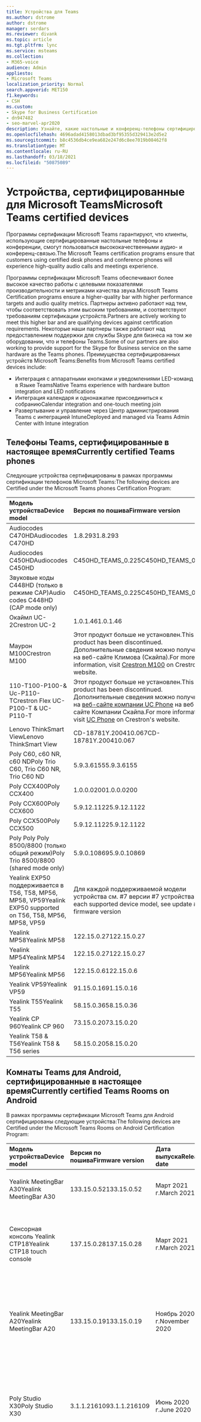 ```yaml
---
title: Устройства для Teams
ms.author: dstrome
author: dstrome
manager: serdars
ms.reviewer: divank
ms.topic: article
ms.tgt.pltfrm: lync
ms.service: msteams
ms.collection:
- M365-voice
audience: Admin
appliesto:
- Microsoft Teams
localization_priority: Normal
search.appverid: MET150
f1.keywords:
- CSH
ms.custom:
- Skype for Business Certification
- dn947482
- seo-marvel-apr2020
description: Узнайте, какие настольные и конференц-телефоны сертифицированы для Microsoft Teams для получения наилучших результатов.
ms.openlocfilehash: 4696adad4158013dbad3bf95355d329413e2d5e2
ms.sourcegitcommit: b8c4536db4ce9ea682e247d6c8ee7019b08462f8
ms.translationtype: MT
ms.contentlocale: ru-RU
ms.lasthandoff: 03/18/2021
ms.locfileid: "50875089"
---
```

# <a name="microsoft-teams-certified-devices"></a><span data-ttu-id="3a885-103">Устройства, сертифицированные для Microsoft Teams</span><span class="sxs-lookup"><span data-stu-id="3a885-103">Microsoft Teams certified devices</span></span>

<span data-ttu-id="3a885-104">Программы сертификации Microsoft Teams гарантируют, что клиенты, использующие сертифицированные настольные телефоны и конференции, смогут пользоваться высококачественными аудио- и конференц-связью.</span><span class="sxs-lookup"><span data-stu-id="3a885-104">The Microsoft Teams certification programs ensure that customers using certified desk phones and conference phones will experience high-quality audio calls and meetings experience.</span></span>

<span data-ttu-id="3a885-105">Программы сертификации Microsoft Teams обеспечивают более высокое качество работы с целевыми показателями производительности и метриками качества звука.</span><span class="sxs-lookup"><span data-stu-id="3a885-105">Microsoft Teams Certification programs ensure a higher-quality bar with higher performance targets and audio quality metrics.</span></span> <span data-ttu-id="3a885-106">Партнеры активно работают над тем, чтобы соответствовать этим высоким требованиям, и соответствуют требованиям сертификации устройств.</span><span class="sxs-lookup"><span data-stu-id="3a885-106">Partners are actively working to meet this higher bar and are qualifying devices against certification requirements.</span></span> <span data-ttu-id="3a885-107">Некоторые наши партнеры также работают над предоставлением поддержки для службы Skype для бизнеса на том же оборудовании, что и телефоны Teams.</span><span class="sxs-lookup"><span data-stu-id="3a885-107">Some of our partners are also working to provide support for the Skype for Business service on the same hardware as the Teams phones.</span></span> <span data-ttu-id="3a885-108">Преимущества сертифицированных устройств Microsoft Teams:</span><span class="sxs-lookup"><span data-stu-id="3a885-108">Benefits from Microsoft Teams certified devices include:</span></span>

- <span data-ttu-id="3a885-109">Интеграция с аппаратными кнопками и уведомлениями LED-команд в Языке Teams</span><span class="sxs-lookup"><span data-stu-id="3a885-109">Native Teams experience with hardware button integration and LED notifications</span></span>
- <span data-ttu-id="3a885-110">Интеграция календаря и однонажатие присоединиться к собранию</span><span class="sxs-lookup"><span data-stu-id="3a885-110">Calendar integration and one-touch meeting join</span></span>
- <span data-ttu-id="3a885-111">Развертывание и управление через Центр администрирования Teams с интеграцией Intune</span><span class="sxs-lookup"><span data-stu-id="3a885-111">Deployed and managed via Teams Admin Center with Intune integration</span></span>

## <a name="currently-certified-teams-phones"></a><span data-ttu-id="3a885-112">Телефоны Teams, сертифицированные в настоящее время</span><span class="sxs-lookup"><span data-stu-id="3a885-112">Currently certified Teams phones</span></span>

<span data-ttu-id="3a885-113">Следующие устройства сертифицированы в рамках программы сертификации телефонов Microsoft Teams:</span><span class="sxs-lookup"><span data-stu-id="3a885-113">The following devices are Certified under the Microsoft Teams phones Certification Program:</span></span>

|<span data-ttu-id="3a885-114">Модель устройства</span><span class="sxs-lookup"><span data-stu-id="3a885-114">Device model</span></span>                         | <span data-ttu-id="3a885-115">Версия по пошива</span><span class="sxs-lookup"><span data-stu-id="3a885-115">Firmware version</span></span>                                                                                                                                                                                                                           | <span data-ttu-id="3a885-116">Дата выпуска</span><span class="sxs-lookup"><span data-stu-id="3a885-116">Release date</span></span>
|:---------------------------------------|:-------------------------------------------------------------------------------------------------------------------------------------------------------------------------------------------------------------------------------------------|:-----------------------------|
| <span data-ttu-id="3a885-117">Audiocodes C470HD</span><span class="sxs-lookup"><span data-stu-id="3a885-117">Audiocodes C470HD</span></span>                      | <span data-ttu-id="3a885-118">1.8.293</span><span class="sxs-lookup"><span data-stu-id="3a885-118">1.8.293</span></span>                                                  | <span data-ttu-id="3a885-119">Январь 2021 г.</span><span class="sxs-lookup"><span data-stu-id="3a885-119">January 2021</span></span>                 |
| <span data-ttu-id="3a885-120">Audiocodes C450HD</span><span class="sxs-lookup"><span data-stu-id="3a885-120">Audiocodes C450HD</span></span>                      | <span data-ttu-id="3a885-121">C450HD_TEAMS_0.225</span><span class="sxs-lookup"><span data-stu-id="3a885-121">C450HD_TEAMS_0.225</span></span>                                       | <span data-ttu-id="3a885-122">Март 2019 г.</span><span class="sxs-lookup"><span data-stu-id="3a885-122">March 2019</span></span>                   |
| <span data-ttu-id="3a885-123">Звуковые коды C448HD (только в режиме CAP)</span><span class="sxs-lookup"><span data-stu-id="3a885-123">Audio codes C448HD (CAP mode only)</span></span>      | <span data-ttu-id="3a885-124">C450HD_TEAMS_0.225</span><span class="sxs-lookup"><span data-stu-id="3a885-124">C450HD_TEAMS_0.225</span></span>                                       | <span data-ttu-id="3a885-125">Март 2019 г.</span><span class="sxs-lookup"><span data-stu-id="3a885-125">March 2019</span></span>                   |
|<span data-ttu-id="3a885-126">Окаймл UC-2</span><span class="sxs-lookup"><span data-stu-id="3a885-126">Crestron UC-2</span></span>                           |<span data-ttu-id="3a885-127">1.0.1.46</span><span class="sxs-lookup"><span data-stu-id="3a885-127">1.0.1.46</span></span>                                                  | <span data-ttu-id="3a885-128">Июль 2020 г.</span><span class="sxs-lookup"><span data-stu-id="3a885-128">July 2020</span></span>                    |
| <span data-ttu-id="3a885-129">Маурон М100</span><span class="sxs-lookup"><span data-stu-id="3a885-129">Crestron M100</span></span>                          | <span data-ttu-id="3a885-130">Этот продукт больше не установлен.</span><span class="sxs-lookup"><span data-stu-id="3a885-130">This product has been discontinued.</span></span> <span data-ttu-id="3a885-131">Дополнительные сведения [](https://www.crestron.com/Products/Workspace-Solutions/Unified-Communications/Crestron-Flex-Tabletop-Conferencing-Systems/UC-M100-T) можно получить на веб-сайте Климова (Скайпа).</span><span class="sxs-lookup"><span data-stu-id="3a885-131">For more information, visit [Crestron M100](https://www.crestron.com/Products/Workspace-Solutions/Unified-Communications/Crestron-Flex-Tabletop-Conferencing-Systems/UC-M100-T) on Crestron's website.</span></span> | <span data-ttu-id="3a885-132">Отменено (11.05.2020)</span><span class="sxs-lookup"><span data-stu-id="3a885-132">Discontinued (5/11/2020)</span></span> |
| <span data-ttu-id="3a885-133">110-T100-P100-& Uc-P110-T</span><span class="sxs-lookup"><span data-stu-id="3a885-133">Crestron Flex UC-P100-T & UC-P110-T</span></span>    | <span data-ttu-id="3a885-134">Этот продукт больше не установлен.</span><span class="sxs-lookup"><span data-stu-id="3a885-134">This product has been discontinued.</span></span> <span data-ttu-id="3a885-135">Дополнительные сведения можно получить на [веб-сайте компании UC Phone](https://www.crestron.com/Products/Workspace-Solutions/Unified-Communications/Crestron-Flex-Accessories/UC-PHONE-T-PLUS) на веб-сайте Компании Скайпа.</span><span class="sxs-lookup"><span data-stu-id="3a885-135">For more information, visit [UC Phone](https://www.crestron.com/Products/Workspace-Solutions/Unified-Communications/Crestron-Flex-Accessories/UC-PHONE-T-PLUS) on Crestron's website.</span></span>                  | <span data-ttu-id="3a885-136">Отменено (11.05.2020)</span><span class="sxs-lookup"><span data-stu-id="3a885-136">Discontinued (5/11/2020)</span></span> |
| <span data-ttu-id="3a885-137">Lenovo ThinkSmart View</span><span class="sxs-lookup"><span data-stu-id="3a885-137">Lenovo ThinkSmart View</span></span>                 | <span data-ttu-id="3a885-138">CD-18781Y.200410.067</span><span class="sxs-lookup"><span data-stu-id="3a885-138">CD-18781Y.200410.067</span></span>                                                                                                                                                                                                                       | <span data-ttu-id="3a885-139">Апрель 2020 г.</span><span class="sxs-lookup"><span data-stu-id="3a885-139">April 2020</span></span>                   |
| <span data-ttu-id="3a885-140">Poly С60, c60 NR, c60 ND</span><span class="sxs-lookup"><span data-stu-id="3a885-140">Poly Trio C60, Trio C60 NR, Trio C60 ND</span></span> | <span data-ttu-id="3a885-141">5.9.3.6155</span><span class="sxs-lookup"><span data-stu-id="3a885-141">5.9.3.6155</span></span>                                                                                                                                                                                                                                 | <span data-ttu-id="3a885-142">Апрель 2020 г.</span><span class="sxs-lookup"><span data-stu-id="3a885-142">April 2020</span></span>                   |
| <span data-ttu-id="3a885-143">Poly CCX400</span><span class="sxs-lookup"><span data-stu-id="3a885-143">Poly CCX400</span></span>                            | <span data-ttu-id="3a885-144">1.0.0.0200</span><span class="sxs-lookup"><span data-stu-id="3a885-144">1.0.0.0200</span></span>                                                                                                                                                                                                                                 | <span data-ttu-id="3a885-145">Январь 2020 г.</span><span class="sxs-lookup"><span data-stu-id="3a885-145">January 2020</span></span>                 |
| <span data-ttu-id="3a885-146">Poly CCX600</span><span class="sxs-lookup"><span data-stu-id="3a885-146">Poly CCX600</span></span>                            | <span data-ttu-id="3a885-147">5.9.12.1122</span><span class="sxs-lookup"><span data-stu-id="3a885-147">5.9.12.1122</span></span>                                                                                                                                                                                                                                | <span data-ttu-id="3a885-148">Январь 2020 г.</span><span class="sxs-lookup"><span data-stu-id="3a885-148">January 2020</span></span>                 |
| <span data-ttu-id="3a885-149">Poly CCX500</span><span class="sxs-lookup"><span data-stu-id="3a885-149">Poly CCX500</span></span>                            | <span data-ttu-id="3a885-150">5.9.12.1122</span><span class="sxs-lookup"><span data-stu-id="3a885-150">5.9.12.1122</span></span>                                                                                                                                                                                                                                | <span data-ttu-id="3a885-151">Декабрь 2019 г.</span><span class="sxs-lookup"><span data-stu-id="3a885-151">December 2019</span></span>                |
| <span data-ttu-id="3a885-152">Poly Poly Poly 8500/8800 (только общий режим)</span><span class="sxs-lookup"><span data-stu-id="3a885-152">Poly Trio 8500/8800 (shared mode only)</span></span> | <span data-ttu-id="3a885-153">5.9.0.10869</span><span class="sxs-lookup"><span data-stu-id="3a885-153">5.9.0.10869</span></span>                                                                                                                                                                                                                                | <span data-ttu-id="3a885-154">Июнь 2019 г.</span><span class="sxs-lookup"><span data-stu-id="3a885-154">June 2019</span></span>                    |
| <span data-ttu-id="3a885-155">Yealink EXP50 поддерживается в T56, T58, MP56, MP58, VP59</span><span class="sxs-lookup"><span data-stu-id="3a885-155">Yealink EXP50 supported on T56, T58, MP56, MP58, VP59</span></span>| <span data-ttu-id="3a885-156">Для каждой поддерживаемой модели устройства см. #7 версии #7 устройства</span><span class="sxs-lookup"><span data-stu-id="3a885-156">For each supported device model, see update #7 firmware version</span></span> | <span data-ttu-id="3a885-157">Январь 2021 г.</span><span class="sxs-lookup"><span data-stu-id="3a885-157">January 2021</span></span> |
| <span data-ttu-id="3a885-158">Yealink MP58</span><span class="sxs-lookup"><span data-stu-id="3a885-158">Yealink MP58</span></span> | <span data-ttu-id="3a885-159">122.15.0.27</span><span class="sxs-lookup"><span data-stu-id="3a885-159">122.15.0.27</span></span>| <span data-ttu-id="3a885-160">Декабрь 2020 г.</span><span class="sxs-lookup"><span data-stu-id="3a885-160">December 2020</span></span> |
| <span data-ttu-id="3a885-161">Yealink MP54</span><span class="sxs-lookup"><span data-stu-id="3a885-161">Yealink MP54</span></span> | <span data-ttu-id="3a885-162">122.15.0.27</span><span class="sxs-lookup"><span data-stu-id="3a885-162">122.15.0.27</span></span>| <span data-ttu-id="3a885-163">Ноябрь 2020 г.</span><span class="sxs-lookup"><span data-stu-id="3a885-163">November 2020</span></span> |
| <span data-ttu-id="3a885-164">Yealink MP56</span><span class="sxs-lookup"><span data-stu-id="3a885-164">Yealink MP56</span></span> | <span data-ttu-id="3a885-165">122.15.0.6</span><span class="sxs-lookup"><span data-stu-id="3a885-165">122.15.0.6</span></span> | <span data-ttu-id="3a885-166">Март 2020 г.</span><span class="sxs-lookup"><span data-stu-id="3a885-166">March 2020</span></span>    |
| <span data-ttu-id="3a885-167">Yealink VP59</span><span class="sxs-lookup"><span data-stu-id="3a885-167">Yealink VP59</span></span> | <span data-ttu-id="3a885-168">91.15.0.16</span><span class="sxs-lookup"><span data-stu-id="3a885-168">91.15.0.16</span></span> | <span data-ttu-id="3a885-169">Июнь 2019 г.</span><span class="sxs-lookup"><span data-stu-id="3a885-169">June 2019</span></span>     |
| <span data-ttu-id="3a885-170">Yealink T55</span><span class="sxs-lookup"><span data-stu-id="3a885-170">Yealink T55</span></span>  | <span data-ttu-id="3a885-171">58.15.0.36</span><span class="sxs-lookup"><span data-stu-id="3a885-171">58.15.0.36</span></span> | <span data-ttu-id="3a885-172">Май 2019 г.</span><span class="sxs-lookup"><span data-stu-id="3a885-172">May 2019</span></span>      |
| <span data-ttu-id="3a885-173">Yealink CP 960</span><span class="sxs-lookup"><span data-stu-id="3a885-173">Yealink CP 960</span></span>| <span data-ttu-id="3a885-174">73.15.0.20</span><span class="sxs-lookup"><span data-stu-id="3a885-174">73.15.0.20</span></span> | <span data-ttu-id="3a885-175">Декабрь 2018 г.</span><span class="sxs-lookup"><span data-stu-id="3a885-175">December 2018</span></span>|
| <span data-ttu-id="3a885-176">Yealink T58 & T56</span><span class="sxs-lookup"><span data-stu-id="3a885-176">Yealink T58 & T56 series</span></span> | <span data-ttu-id="3a885-177">58.15.0.20</span><span class="sxs-lookup"><span data-stu-id="3a885-177">58.15.0.20</span></span> | <span data-ttu-id="3a885-178">Декабрь 2018 г.</span><span class="sxs-lookup"><span data-stu-id="3a885-178">December 2018</span></span> |

## <a name="currently-certified-teams-rooms-on-android"></a><span data-ttu-id="3a885-179">Комнаты Teams для Android, сертифицированные в настоящее время</span><span class="sxs-lookup"><span data-stu-id="3a885-179">Currently certified Teams Rooms on Android</span></span>

<span data-ttu-id="3a885-180">В рамках программы сертификации Microsoft Teams для Android сертифицированы следующие устройства:</span><span class="sxs-lookup"><span data-stu-id="3a885-180">The following devices are Certified under the Microsoft Teams Rooms on Android Certification Program:</span></span>

| <span data-ttu-id="3a885-181">Модель устройства</span><span class="sxs-lookup"><span data-stu-id="3a885-181">Device model</span></span> | <span data-ttu-id="3a885-182">Версия по пошива</span><span class="sxs-lookup"><span data-stu-id="3a885-182">Firmware version</span></span> | <span data-ttu-id="3a885-183">Дата выпуска</span><span class="sxs-lookup"><span data-stu-id="3a885-183">Release date</span></span>  | <span data-ttu-id="3a885-184">Размер помещения</span><span class="sxs-lookup"><span data-stu-id="3a885-184">Room size</span></span>                                        |
|:------------------------|:-----------------|:--------------|:----------------------------------------------------------|
| <span data-ttu-id="3a885-185">Yealink MeetingBar A30</span><span class="sxs-lookup"><span data-stu-id="3a885-185">Yealink MeetingBar A30</span></span>       | <span data-ttu-id="3a885-186">133.15.0.52</span><span class="sxs-lookup"><span data-stu-id="3a885-186">133.15.0.52</span></span>    | <span data-ttu-id="3a885-187">Март 2021 г.</span><span class="sxs-lookup"><span data-stu-id="3a885-187">March 2021</span></span> | <span data-ttu-id="3a885-188">Комната среднего размера (4,5 м x 6 м)</span><span class="sxs-lookup"><span data-stu-id="3a885-188">Medium size room (4.5m x 6m)</span></span> |
| <span data-ttu-id="3a885-189">Сенсорная консоль Yealink CTP18</span><span class="sxs-lookup"><span data-stu-id="3a885-189">Yealink CTP18 touch console</span></span>  | <span data-ttu-id="3a885-190">137.15.0.28</span><span class="sxs-lookup"><span data-stu-id="3a885-190">137.15.0.28</span></span>    | <span data-ttu-id="3a885-191">Март 2021 г.</span><span class="sxs-lookup"><span data-stu-id="3a885-191">March 2021</span></span> | <span data-ttu-id="3a885-192">Совместим с панелью собраний A20 и панелью собраний A30</span><span class="sxs-lookup"><span data-stu-id="3a885-192">Compatible with MeetingBar A20 and MeetingBar A30</span></span> |
| <span data-ttu-id="3a885-193">Yealink MeetingBar A20</span><span class="sxs-lookup"><span data-stu-id="3a885-193">Yealink MeetingBar A20</span></span>  | <span data-ttu-id="3a885-194">133.15.0.19</span><span class="sxs-lookup"><span data-stu-id="3a885-194">133.15.0.19</span></span>      | <span data-ttu-id="3a885-195">Ноябрь 2020 г.</span><span class="sxs-lookup"><span data-stu-id="3a885-195">November 2020</span></span> | <span data-ttu-id="3a885-196">Фокус-комната(3м x 3 м)</span><span class="sxs-lookup"><span data-stu-id="3a885-196">Focus room(3m x 3m)</span></span> </br> <span data-ttu-id="3a885-197">Небольшая комната для собрания(4,5 м x 4,5 м)</span><span class="sxs-lookup"><span data-stu-id="3a885-197">Small meeting room(4.5m x 4.5m)</span></span> |
| <span data-ttu-id="3a885-198">Poly Studio X30</span><span class="sxs-lookup"><span data-stu-id="3a885-198">Poly Studio X30</span></span>         | <span data-ttu-id="3a885-199">3.1.1.216109</span><span class="sxs-lookup"><span data-stu-id="3a885-199">3.1.1.216109</span></span>     | <span data-ttu-id="3a885-200">Июнь 2020 г.</span><span class="sxs-lookup"><span data-stu-id="3a885-200">June 2020</span></span>     | <span data-ttu-id="3a885-201">Фокус-комната(3м x 3 м)</span><span class="sxs-lookup"><span data-stu-id="3a885-201">Focus room(3m x 3m)</span></span> </br> <span data-ttu-id="3a885-202">Небольшая комната для собрания(4,5 м x 4,5 м)</span><span class="sxs-lookup"><span data-stu-id="3a885-202">Small meeting room(4.5m x 4.5m)</span></span> |
| <span data-ttu-id="3a885-203">Poly Studio X50</span><span class="sxs-lookup"><span data-stu-id="3a885-203">Poly Studio X50</span></span>         | <span data-ttu-id="3a885-204">3.1.1.216109</span><span class="sxs-lookup"><span data-stu-id="3a885-204">3.1.1.216109</span></span>     | <span data-ttu-id="3a885-205">Июнь 2020 г.</span><span class="sxs-lookup"><span data-stu-id="3a885-205">June 2020</span></span>     | <span data-ttu-id="3a885-206">Фокус-комната(3м x 3 м)</span><span class="sxs-lookup"><span data-stu-id="3a885-206">Focus room(3m x 3m)</span></span> </br> <span data-ttu-id="3a885-207">Небольшая комната для собрания(4,5 м x 4,5 м)</span><span class="sxs-lookup"><span data-stu-id="3a885-207">Small meeting room(4.5m x 4.5m)</span></span> |
| <span data-ttu-id="3a885-208">Yealink VC210</span><span class="sxs-lookup"><span data-stu-id="3a885-208">Yealink VC210</span></span>           | <span data-ttu-id="3a885-209">118.15.0.14</span><span class="sxs-lookup"><span data-stu-id="3a885-209">118.15.0.14</span></span>      | <span data-ttu-id="3a885-210">Февраль 2020 г.</span><span class="sxs-lookup"><span data-stu-id="3a885-210">February 2020</span></span> | <span data-ttu-id="3a885-211">Фокус-комната(3м x 3 м)</span><span class="sxs-lookup"><span data-stu-id="3a885-211">Focus room(3m x 3m)</span></span> </br> <span data-ttu-id="3a885-212">Небольшая комната для собрания(4,5 м x 4,5 м)</span><span class="sxs-lookup"><span data-stu-id="3a885-212">Small meeting room(4.5m x 4.5m)</span></span> |

## <a name="currently-certified-teams-displays"></a><span data-ttu-id="3a885-213">В настоящее время сертифицированные дисплеи Teams</span><span class="sxs-lookup"><span data-stu-id="3a885-213">Currently certified Teams displays</span></span>

<span data-ttu-id="3a885-214">В программе сертификации Microsoft Teams сертифицированы следующие устройства:</span><span class="sxs-lookup"><span data-stu-id="3a885-214">The following devices are Certified under the Microsoft Teams display Certification Program:</span></span>

| <span data-ttu-id="3a885-215">Модель устройства</span><span class="sxs-lookup"><span data-stu-id="3a885-215">Device model</span></span> | <span data-ttu-id="3a885-216">Версия по пошива</span><span class="sxs-lookup"><span data-stu-id="3a885-216">Firmware version</span></span> | <span data-ttu-id="3a885-217">Дата выпуска</span><span class="sxs-lookup"><span data-stu-id="3a885-217">Release date</span></span>  |
|:------------------------|:-----------------|:--------------|
|<span data-ttu-id="3a885-218">Lenovo ThinkSmart View</span><span class="sxs-lookup"><span data-stu-id="3a885-218">Lenovo ThinkSmart View</span></span>|<span data-ttu-id="3a885-219">CD-18781Y.201006.099</span><span class="sxs-lookup"><span data-stu-id="3a885-219">CD-18781Y.201006.099</span></span>|<span data-ttu-id="3a885-220">Октябрь 2020 г.</span><span class="sxs-lookup"><span data-stu-id="3a885-220">October 2020</span></span> |

## <a name="currently-certified-teams-panels"></a><span data-ttu-id="3a885-221">Панели Teams, сертифицированные в настоящее время</span><span class="sxs-lookup"><span data-stu-id="3a885-221">Currently certified Teams panels</span></span>
<span data-ttu-id="3a885-222">Следующие устройства сертифицированы в рамках программы сертификации на панелях Microsoft Teams:</span><span class="sxs-lookup"><span data-stu-id="3a885-222">The following devices are Certified under the Microsoft Teams panels Certification Program:</span></span>

| <span data-ttu-id="3a885-223">Модель устройства</span><span class="sxs-lookup"><span data-stu-id="3a885-223">Device model</span></span>| <span data-ttu-id="3a885-224">Версия по пошива</span><span class="sxs-lookup"><span data-stu-id="3a885-224">Firmware version</span></span> | <span data-ttu-id="3a885-225">Дата выпуска</span><span class="sxs-lookup"><span data-stu-id="3a885-225">Release date</span></span>  |                                         
|:------------------------|:-----------------|:--------------|
|<span data-ttu-id="3a885-226">Закадров-770</span><span class="sxs-lookup"><span data-stu-id="3a885-226">Crestron TSS-770</span></span> | <span data-ttu-id="3a885-227">1.003.0082</span><span class="sxs-lookup"><span data-stu-id="3a885-227">1.003.0082</span></span> |<span data-ttu-id="3a885-228">Февраль 2021 г.</span><span class="sxs-lookup"><span data-stu-id="3a885-228">February 2021</span></span> |
|<span data-ttu-id="3a885-229">Скайрон TSS-1070</span><span class="sxs-lookup"><span data-stu-id="3a885-229">Crestron TSS-1070</span></span> | <span data-ttu-id="3a885-230">1.003.0082</span><span class="sxs-lookup"><span data-stu-id="3a885-230">1.003.0082</span></span> |<span data-ttu-id="3a885-231">Февраль 2021 г.</span><span class="sxs-lookup"><span data-stu-id="3a885-231">February 2021</span></span> |

### <a name="product-release-information-for-teams-phones"></a><span data-ttu-id="3a885-232">Сведения о выпуске продуктов для телефонов Teams</span><span class="sxs-lookup"><span data-stu-id="3a885-232">Product release information for Teams phones</span></span>

<span data-ttu-id="3a885-233">Ниже следующую версию приложения Для телефона Teams и версии программы для дома.</span><span class="sxs-lookup"><span data-stu-id="3a885-233">The following are the latest Teams phone app and firmware versions.</span></span>

#### <a name="app-versions"></a><span data-ttu-id="3a885-234">Версии приложений</span><span class="sxs-lookup"><span data-stu-id="3a885-234">App versions</span></span>

| <span data-ttu-id="3a885-235">Выпуск продукта</span><span class="sxs-lookup"><span data-stu-id="3a885-235">Product release</span></span> | <span data-ttu-id="3a885-236">Дата выпуска</span><span class="sxs-lookup"><span data-stu-id="3a885-236">Release date</span></span>  | <span data-ttu-id="3a885-237">Версия приложения Microsoft Teams</span><span class="sxs-lookup"><span data-stu-id="3a885-237">Microsoft Teams app version</span></span> | <span data-ttu-id="3a885-238">Версия портала организации</span><span class="sxs-lookup"><span data-stu-id="3a885-238">Company Portal version</span></span> | <span data-ttu-id="3a885-239">Версия агента администрирования</span><span class="sxs-lookup"><span data-stu-id="3a885-239">Admin Agent version</span></span> |
|:----------------|:--------------|:----------------------------|:-----------------------|:--------------------|
| <span data-ttu-id="3a885-240">Обновление #7</span><span class="sxs-lookup"><span data-stu-id="3a885-240">Update #7</span></span>  | <span data-ttu-id="3a885-241">8 декабря 2020 г.</span><span class="sxs-lookup"><span data-stu-id="3a885-241">December 8, 2020</span></span>  |<span data-ttu-id="3a885-242">1449/1.0.94.2020111101</span><span class="sxs-lookup"><span data-stu-id="3a885-242">1449/1.0.94.2020111101</span></span> | <span data-ttu-id="3a885-243">5.0.4927.0</span><span class="sxs-lookup"><span data-stu-id="3a885-243">5.0.4927.0</span></span>            | <span data-ttu-id="3a885-244">1.0.0.202010121132.product (.223)</span><span class="sxs-lookup"><span data-stu-id="3a885-244">1.0.0.202010121132.product (.223)</span></span> |
| <span data-ttu-id="3a885-245">Обновление #6</span><span class="sxs-lookup"><span data-stu-id="3a885-245">Update #6</span></span>  | <span data-ttu-id="3a885-246">12 октября 2020 г.</span><span class="sxs-lookup"><span data-stu-id="3a885-246">October 12, 2020</span></span>  |<span data-ttu-id="3a885-247">1449/1.0.94.2020091801</span><span class="sxs-lookup"><span data-stu-id="3a885-247">1449/1.0.94.2020091801</span></span>     | <span data-ttu-id="3a885-248">5.0.4912.0</span><span class="sxs-lookup"><span data-stu-id="3a885-248">5.0.4912.0</span></span>             | <span data-ttu-id="3a885-249">1.0.0.202006290446.product(216)</span><span class="sxs-lookup"><span data-stu-id="3a885-249">1.0.0.202006290446.product(216)</span></span> |
| <span data-ttu-id="3a885-250">Обновление #5</span><span class="sxs-lookup"><span data-stu-id="3a885-250">Update #5</span></span>  | <span data-ttu-id="3a885-251">31 августа 2020 г.</span><span class="sxs-lookup"><span data-stu-id="3a885-251">August 31, 2020</span></span> | <span data-ttu-id="3a885-252">1449/1.0.94.2020071702</span><span class="sxs-lookup"><span data-stu-id="3a885-252">1449/1.0.94.2020071702</span></span>    | <span data-ttu-id="3a885-253">5.0.4867.0</span><span class="sxs-lookup"><span data-stu-id="3a885-253">5.0.4867.0</span></span>             | <span data-ttu-id="3a885-254">1.0.0.202006290446.product(216)</span><span class="sxs-lookup"><span data-stu-id="3a885-254">1.0.0.202006290446.product(216)</span></span> |
| <span data-ttu-id="3a885-255">Обновление #4</span><span class="sxs-lookup"><span data-stu-id="3a885-255">Update #4</span></span>  | <span data-ttu-id="3a885-256">30 июня 2020 г.</span><span class="sxs-lookup"><span data-stu-id="3a885-256">June 30, 2020</span></span> | <span data-ttu-id="3a885-257">1449/1.0.94.2020051601</span><span class="sxs-lookup"><span data-stu-id="3a885-257">1449/1.0.94.2020051601</span></span>      | <span data-ttu-id="3a885-258">5.0.4771.0</span><span class="sxs-lookup"><span data-stu-id="3a885-258">5.0.4771.0</span></span>             | <span data-ttu-id="3a885-259">1.0.0.202005060552</span><span class="sxs-lookup"><span data-stu-id="3a885-259">1.0.0.202005060552</span></span>  |
| <span data-ttu-id="3a885-260">Обновление #3</span><span class="sxs-lookup"><span data-stu-id="3a885-260">Update #3</span></span>  | <span data-ttu-id="3a885-261">13 мая 2020 г.</span><span class="sxs-lookup"><span data-stu-id="3a885-261">May 13, 2020</span></span>  | <span data-ttu-id="3a885-262">1449/1.0.94.2020040801</span><span class="sxs-lookup"><span data-stu-id="3a885-262">1449/1.0.94.2020040801</span></span>      | <span data-ttu-id="3a885-263">5.0.4715.0</span><span class="sxs-lookup"><span data-stu-id="3a885-263">5.0.4715.0</span></span>             | <span data-ttu-id="3a885-264">1.210</span><span class="sxs-lookup"><span data-stu-id="3a885-264">1.210</span></span>               |

#### <a name="firmware-versions"></a><span data-ttu-id="3a885-265">Версии ПО</span><span class="sxs-lookup"><span data-stu-id="3a885-265">Firmware versions</span></span>

<span data-ttu-id="3a885-266">При установке новой версии ПО на устройстве можно определить соответствующие установленные версии приложения Microsoft Teams, портала компании и агента администрирования.</span><span class="sxs-lookup"><span data-stu-id="3a885-266">When you install a new firmware version on your device, you can determine the corresponding installed versions of the Microsoft Teams app, Company Portal, and Admin Agent.</span></span> <span data-ttu-id="3a885-267">Найдите выпуск продукта в столбце **"Включенные** выпуски продуктов", а затем найдите его в таблице предыдущих **версий** приложений.</span><span class="sxs-lookup"><span data-stu-id="3a885-267">Find the product release in the **Included product release** column, and then look up the product release in the preceding **App versions** table.</span></span>

| <span data-ttu-id="3a885-268">Модель устройства</span><span class="sxs-lookup"><span data-stu-id="3a885-268">Device model</span></span>        | <span data-ttu-id="3a885-269">Версия по пошива</span><span class="sxs-lookup"><span data-stu-id="3a885-269">Firmware version</span></span>     | <span data-ttu-id="3a885-270">Год/включенный выпуск продукта</span><span class="sxs-lookup"><span data-stu-id="3a885-270">Year/Included product release</span></span>  |
|:--------------------|:---------------------|:-------------------------|
| <span data-ttu-id="3a885-271">AudioCodes C448HD</span><span class="sxs-lookup"><span data-stu-id="3a885-271">AudioCodes C448HD</span></span>   | <span data-ttu-id="3a885-272">C450HD_TEAMS_1.8.288</span><span class="sxs-lookup"><span data-stu-id="3a885-272">C450HD_TEAMS_1.8.288</span></span>  | <span data-ttu-id="3a885-273">Обновление до 2020 #7</span><span class="sxs-lookup"><span data-stu-id="3a885-273">2020 Update #7</span></span>           |
| <span data-ttu-id="3a885-274">AudioCodes C450HD</span><span class="sxs-lookup"><span data-stu-id="3a885-274">AudioCodes C450HD</span></span>   | <span data-ttu-id="3a885-275">C450HD_TEAMS_1.8.288</span><span class="sxs-lookup"><span data-stu-id="3a885-275">C450HD_TEAMS_1.8.288</span></span>  | <span data-ttu-id="3a885-276">Обновление до 2020 #7</span><span class="sxs-lookup"><span data-stu-id="3a885-276">2020 Update #7</span></span>           |
| <span data-ttu-id="3a885-277">Окаймл UC-2</span><span class="sxs-lookup"><span data-stu-id="3a885-277">Crestron UC-2</span></span>       | <span data-ttu-id="3a885-278">1.0.2.53</span><span class="sxs-lookup"><span data-stu-id="3a885-278">1.0.2.53</span></span>              | <span data-ttu-id="3a885-279">Обновление до 2020 #7</span><span class="sxs-lookup"><span data-stu-id="3a885-279">2020 Update #7</span></span>            |
| <span data-ttu-id="3a885-280">Lenovo ThinkSmart View</span><span class="sxs-lookup"><span data-stu-id="3a885-280">Lenovo ThinkSmart View</span></span>|<span data-ttu-id="3a885-281">CD-18781Y.200922.098</span><span class="sxs-lookup"><span data-stu-id="3a885-281">CD-18781Y.200922.098</span></span> | <span data-ttu-id="3a885-282">Обновление до 2020 #6</span><span class="sxs-lookup"><span data-stu-id="3a885-282">2020 Update #6</span></span>           |
| <span data-ttu-id="3a885-283">Poly CCX400</span><span class="sxs-lookup"><span data-stu-id="3a885-283">Poly CCX400</span></span>         | <span data-ttu-id="3a885-284">6.2.23.0202</span><span class="sxs-lookup"><span data-stu-id="3a885-284">6.2.23.0202</span></span>       | <span data-ttu-id="3a885-285">Обновление до 2020 #7</span><span class="sxs-lookup"><span data-stu-id="3a885-285">2020 Update #7</span></span>           |
| <span data-ttu-id="3a885-286">Poly CCX500/CCX600</span><span class="sxs-lookup"><span data-stu-id="3a885-286">Poly CCX500/CCX600</span></span>  | <span data-ttu-id="3a885-287">6.2.23.0202</span><span class="sxs-lookup"><span data-stu-id="3a885-287">6.2.23.0202</span></span>         | <span data-ttu-id="3a885-288">Обновление до 2020 #7</span><span class="sxs-lookup"><span data-stu-id="3a885-288">2020 Update #7</span></span>          |
| <span data-ttu-id="3a885-289">Poly С60</span><span class="sxs-lookup"><span data-stu-id="3a885-289">Poly Trio C60</span></span>       | <span data-ttu-id="3a885-290">6.2.23.0202</span><span class="sxs-lookup"><span data-stu-id="3a885-290">6.2.23.0202</span></span>          | <span data-ttu-id="3a885-291">Обновление до 2020 #7</span><span class="sxs-lookup"><span data-stu-id="3a885-291">2020 Update #7</span></span>          |
| <span data-ttu-id="3a885-292">Yealink T55/T56/T58</span><span class="sxs-lookup"><span data-stu-id="3a885-292">Yealink T55/T56/T58</span></span> | <span data-ttu-id="3a885-293">58.15.0.122</span><span class="sxs-lookup"><span data-stu-id="3a885-293">58.15.0.122</span></span>       | <span data-ttu-id="3a885-294">Обновление до 2020 #7</span><span class="sxs-lookup"><span data-stu-id="3a885-294">2020 Update #7</span></span>           |
| <span data-ttu-id="3a885-295">Yealink MP56</span><span class="sxs-lookup"><span data-stu-id="3a885-295">Yealink MP56</span></span>        | <span data-ttu-id="3a885-296">122.15.0.33</span><span class="sxs-lookup"><span data-stu-id="3a885-296">122.15.0.33</span></span>         | <span data-ttu-id="3a885-297">Обновление до 2020 #7</span><span class="sxs-lookup"><span data-stu-id="3a885-297">2020 Update #7</span></span>           |
| <span data-ttu-id="3a885-298">Yealink VP59</span><span class="sxs-lookup"><span data-stu-id="3a885-298">Yealink VP59</span></span>        | <span data-ttu-id="3a885-299">91.15.0.54</span><span class="sxs-lookup"><span data-stu-id="3a885-299">91.15.0.54</span></span>         | <span data-ttu-id="3a885-300">Обновление до 2020 #7</span><span class="sxs-lookup"><span data-stu-id="3a885-300">2020 Update #7</span></span>           |
| <span data-ttu-id="3a885-301">Yealink CP960</span><span class="sxs-lookup"><span data-stu-id="3a885-301">Yealink CP960</span></span>       | <span data-ttu-id="3a885-302">73.15.0.115</span><span class="sxs-lookup"><span data-stu-id="3a885-302">73.15.0.115</span></span>      | <span data-ttu-id="3a885-303">Обновление до 2020 #7</span><span class="sxs-lookup"><span data-stu-id="3a885-303">2020 Update #7</span></span>           |

<span data-ttu-id="3a885-304">Сведения [о функциях, поддерживаемых этими](phones-for-teams.md) устройствами, см. в наборе функций для телефонов Microsoft Teams.</span><span class="sxs-lookup"><span data-stu-id="3a885-304">See [Microsoft Teams phones feature set](phones-for-teams.md) for information on features supported by these devices.</span></span>

<span data-ttu-id="3a885-305">См. [экраны Microsoft Teams.](teams-displays.md)</span><span class="sxs-lookup"><span data-stu-id="3a885-305">See [Microsoft Teams displays](teams-displays.md).</span></span>

### <a name="product-release-information-for-teams-rooms-on-android"></a><span data-ttu-id="3a885-306">Сведения о выпуске продукта для комнат Teams на Android</span><span class="sxs-lookup"><span data-stu-id="3a885-306">Product release information for Teams Rooms on Android</span></span>

<span data-ttu-id="3a885-307">Ниже следующую версию комнат Teams для Android:</span><span class="sxs-lookup"><span data-stu-id="3a885-307">The following are the latest Teams Rooms on Android app and firmware versions.</span></span>

#### <a name="app-versions"></a><span data-ttu-id="3a885-308">Версии приложений</span><span class="sxs-lookup"><span data-stu-id="3a885-308">App versions</span></span>

| <span data-ttu-id="3a885-309">Выпуск продукта</span><span class="sxs-lookup"><span data-stu-id="3a885-309">Product release</span></span>| <span data-ttu-id="3a885-310">Дата выпуска</span><span class="sxs-lookup"><span data-stu-id="3a885-310">Release date</span></span> | <span data-ttu-id="3a885-311">Версия приложения Microsoft Teams</span><span class="sxs-lookup"><span data-stu-id="3a885-311">Microsoft Teams app version</span></span> | <span data-ttu-id="3a885-312">Версия портала организации</span><span class="sxs-lookup"><span data-stu-id="3a885-312">Company Portal version</span></span> | <span data-ttu-id="3a885-313">Версия агента администрирования</span><span class="sxs-lookup"><span data-stu-id="3a885-313">Admin Agent version</span></span> |
|:----------------|:-------------|:----------------------------|:-----------------------|:--------------------|
| <span data-ttu-id="3a885-314">Обновление #3</span><span class="sxs-lookup"><span data-stu-id="3a885-314">Update #3</span></span>  |<span data-ttu-id="3a885-315">24 ноября 2020 г.</span><span class="sxs-lookup"><span data-stu-id="3a885-315">November 24, 2020</span></span>  |<span data-ttu-id="3a885-316">1449/1.0.94.2020102101</span><span class="sxs-lookup"><span data-stu-id="3a885-316">1449/1.0.94.2020102101</span></span>  |<span data-ttu-id="3a885-317">5.0.4927.0</span><span class="sxs-lookup"><span data-stu-id="3a885-317">5.0.4927.0</span></span>     |<span data-ttu-id="3a885-318">1.0.0.202006290446.product version code: 216</span><span class="sxs-lookup"><span data-stu-id="3a885-318">1.0.0.202006290446.product version code: 216</span></span> |
| <span data-ttu-id="3a885-319">Обновление #2</span><span class="sxs-lookup"><span data-stu-id="3a885-319">Update #2</span></span>  | <span data-ttu-id="3a885-320">24 августа 2020 г.</span><span class="sxs-lookup"><span data-stu-id="3a885-320">August 24, 2020</span></span>| <span data-ttu-id="3a885-321">1449/1.0.94.2020062501</span><span class="sxs-lookup"><span data-stu-id="3a885-321">1449/1.0.94.2020062501</span></span>    | <span data-ttu-id="3a885-322">5.0.4771.0</span><span class="sxs-lookup"><span data-stu-id="3a885-322">5.0.4771.0</span></span>    | <span data-ttu-id="3a885-323">1.0.0.202005060552.product version code: 212</span><span class="sxs-lookup"><span data-stu-id="3a885-323">1.0.0.202005060552.product version code: 212</span></span>|
| <span data-ttu-id="3a885-324">Обновление #1</span><span class="sxs-lookup"><span data-stu-id="3a885-324">Update #1</span></span>  | <span data-ttu-id="3a885-325">13 мая 2020 г.</span><span class="sxs-lookup"><span data-stu-id="3a885-325">May 13, 2020</span></span> | <span data-ttu-id="3a885-326">.040901</span><span class="sxs-lookup"><span data-stu-id="3a885-326">.040901</span></span>                     | <span data-ttu-id="3a885-327">.4715</span><span class="sxs-lookup"><span data-stu-id="3a885-327">.4715</span></span>                  | <span data-ttu-id="3a885-328">.210</span><span class="sxs-lookup"><span data-stu-id="3a885-328">.210</span></span>                |

#### <a name="firmware-versions"></a><span data-ttu-id="3a885-329">Версии ПО</span><span class="sxs-lookup"><span data-stu-id="3a885-329">Firmware versions</span></span>

<span data-ttu-id="3a885-330">При установке новой версии ПО на устройстве вы можете определить соответствующие версии приложения Microsoft Teams, портала организации и агента администрирования, найдя выпуск продукта в столбце "Включенные выпуски **продуктов".**</span><span class="sxs-lookup"><span data-stu-id="3a885-330">When you install a new firmware version on your device, you can determine the corresponding Microsoft Teams app, Company Portal, and Admin Agent, versions that are installed by finding the product release in the **Included product release** column.</span></span> <span data-ttu-id="3a885-331">Затем найди выпуск продукта в таблице **версий** приложения выше.</span><span class="sxs-lookup"><span data-stu-id="3a885-331">Then look up the product release in the **App versions** table above.</span></span>

| <span data-ttu-id="3a885-332">Модель устройства</span><span class="sxs-lookup"><span data-stu-id="3a885-332">Device model</span></span>  | <span data-ttu-id="3a885-333">Версия по пошива</span><span class="sxs-lookup"><span data-stu-id="3a885-333">Firmware version</span></span> | <span data-ttu-id="3a885-334">Выпуск продукта с годом/ включенным продуктом</span><span class="sxs-lookup"><span data-stu-id="3a885-334">Year/ Included product release</span></span> |
|:--------------|:-----------------|:-------------------------|
| <span data-ttu-id="3a885-335">Yealink VC210 + CP900</span><span class="sxs-lookup"><span data-stu-id="3a885-335">Yealink VC210 + CP900</span></span> | <span data-ttu-id="3a885-336">118.15.0.42</span><span class="sxs-lookup"><span data-stu-id="3a885-336">118.15.0.42</span></span>     | <span data-ttu-id="3a885-337">Обновление, 2020 #3</span><span class="sxs-lookup"><span data-stu-id="3a885-337">2020, Update #3</span></span>    |
| <span data-ttu-id="3a885-338">Poly Studio X30</span><span class="sxs-lookup"><span data-stu-id="3a885-338">Poly Studio X30</span></span> | <span data-ttu-id="3a885-339">3.2.3.280012</span><span class="sxs-lookup"><span data-stu-id="3a885-339">3.2.3.280012</span></span>          | <span data-ttu-id="3a885-340">Обновление, 2020 #3</span><span class="sxs-lookup"><span data-stu-id="3a885-340">2020, Update #3</span></span>    |
| <span data-ttu-id="3a885-341">Poly Studio X50</span><span class="sxs-lookup"><span data-stu-id="3a885-341">Poly Studio X50</span></span> | <span data-ttu-id="3a885-342">3.2.3.280012</span><span class="sxs-lookup"><span data-stu-id="3a885-342">3.2.3.280012</span></span>          | <span data-ttu-id="3a885-343">Обновление, 2020 #3</span><span class="sxs-lookup"><span data-stu-id="3a885-343">2020, Update #3</span></span>    |

### <a name="product-release-information-for-teams-displays"></a><span data-ttu-id="3a885-344">Сведения о выпуске продукта для Teams</span><span class="sxs-lookup"><span data-stu-id="3a885-344">Product release information for Teams displays</span></span>

<span data-ttu-id="3a885-345">Ниже представлены последние версии отображаемой версии приложения и программы для разработки по microsoft Teams.</span><span class="sxs-lookup"><span data-stu-id="3a885-345">The following are the latest versions for the Microsoft Teams display app and firmware.</span></span>

#### <a name="app-versions"></a><span data-ttu-id="3a885-346">Версии приложений</span><span class="sxs-lookup"><span data-stu-id="3a885-346">App versions</span></span>

|<span data-ttu-id="3a885-347">Выпуск продукта</span><span class="sxs-lookup"><span data-stu-id="3a885-347">Product release</span></span>| <span data-ttu-id="3a885-348">Дата выпуска</span><span class="sxs-lookup"><span data-stu-id="3a885-348">Release date</span></span> | <span data-ttu-id="3a885-349">Версия приложения Microsoft Teams</span><span class="sxs-lookup"><span data-stu-id="3a885-349">Microsoft Teams app version</span></span> | <span data-ttu-id="3a885-350">Версия портала организации</span><span class="sxs-lookup"><span data-stu-id="3a885-350">Company Portal version</span></span> | <span data-ttu-id="3a885-351">Версия агента администрирования</span><span class="sxs-lookup"><span data-stu-id="3a885-351">Admin Agent version</span></span> |
|:----------------|:-------------|:----------------------------|:-----------------------|:--------------------|
|<span data-ttu-id="3a885-352">Обновление #1</span><span class="sxs-lookup"><span data-stu-id="3a885-352">Update #1</span></span>  |<span data-ttu-id="3a885-353">22 октября 2020 г.</span><span class="sxs-lookup"><span data-stu-id="3a885-353">October 22, 2020</span></span> |<span data-ttu-id="3a885-354">1449/1.0.95.2020092307</span><span class="sxs-lookup"><span data-stu-id="3a885-354">1449/1.0.95.2020092307</span></span>    |<span data-ttu-id="3a885-355">5.0.4927.0</span><span class="sxs-lookup"><span data-stu-id="3a885-355">5.0.4927.0</span></span>              |<span data-ttu-id="3a885-356">1.0.0.202006290446.product</span><span class="sxs-lookup"><span data-stu-id="3a885-356">1.0.0.202006290446.product</span></span>|

#### <a name="firmware-versions"></a><span data-ttu-id="3a885-357">Версии ПО</span><span class="sxs-lookup"><span data-stu-id="3a885-357">Firmware versions</span></span>

<span data-ttu-id="3a885-358">При установке новой версии ПО на устройстве вы можете определить соответствующие версии приложения Microsoft Teams, портала организации и агента администрирования, найдя выпуск продукта в столбце "Включенные выпуски **продуктов".**</span><span class="sxs-lookup"><span data-stu-id="3a885-358">When you install a new firmware version on your device, you can determine the corresponding Microsoft Teams app, Company Portal, and Admin Agent, versions that are installed by finding the product release in the **Included product release** column.</span></span> <span data-ttu-id="3a885-359">Затем найди выпуск продукта в таблице **версий** приложения выше.</span><span class="sxs-lookup"><span data-stu-id="3a885-359">Then look up the product release in the **App versions** table above.</span></span>

| <span data-ttu-id="3a885-360">Модель устройства</span><span class="sxs-lookup"><span data-stu-id="3a885-360">Device model</span></span>  | <span data-ttu-id="3a885-361">Версия по пошива</span><span class="sxs-lookup"><span data-stu-id="3a885-361">Firmware version</span></span> | <span data-ttu-id="3a885-362">Выпуск продукта с годом/ включенным продуктом</span><span class="sxs-lookup"><span data-stu-id="3a885-362">Year/ Included product release</span></span>|
|:--------------|:-----------------|:-------------------------|
|<span data-ttu-id="3a885-363">Lenovo ThinkSmart View</span><span class="sxs-lookup"><span data-stu-id="3a885-363">Lenovo ThinkSmart View</span></span>| <span data-ttu-id="3a885-364">CD-18781Y.201006.099</span><span class="sxs-lookup"><span data-stu-id="3a885-364">CD-18781Y.201006.099</span></span> |<span data-ttu-id="3a885-365">Обновление, 2020 #1</span><span class="sxs-lookup"><span data-stu-id="3a885-365">2020, Update #1</span></span> |


## <a name="more-resources"></a><span data-ttu-id="3a885-366">Дополнительные ресурсы</span><span class="sxs-lookup"><span data-stu-id="3a885-366">More resources</span></span>

<span data-ttu-id="3a885-367">Сведения [о функциях, поддерживаемых этими](phones-for-teams.md) устройствами, см. в наборе функций для телефонов Microsoft Teams.</span><span class="sxs-lookup"><span data-stu-id="3a885-367">See [Microsoft Teams phones feature set](phones-for-teams.md) for information on features supported by these devices.</span></span>

<span data-ttu-id="3a885-368">Узнайте, [как найти версию ПО](phones-for-teams.md) на мобильном устройстве, чтобы определить версию ПО на мобильном устройстве.</span><span class="sxs-lookup"><span data-stu-id="3a885-368">See [Finding the Firmware version on a mobile device](phones-for-teams.md) to determine the device firmware version on your mobile device.</span></span>

<span data-ttu-id="3a885-369">Лицензии Microsoft Teams можно приобрести в рамках [подписки на Microsoft 365 или Office 365.](/office365/servicedescriptions/teams-service-description)</span><span class="sxs-lookup"><span data-stu-id="3a885-369">Microsoft Teams licenses can be purchased as part of their [Microsoft 365 or Office 365 subscriptions](/office365/servicedescriptions/teams-service-description).</span></span> <span data-ttu-id="3a885-370">Дополнительные данные о лицензиях, необходимых для использования Microsoft Teams на телефонах, см. в доступных [лицензиях телефонной системы.](https://products.office.com/microsoft-teams/voice-calling)</span><span class="sxs-lookup"><span data-stu-id="3a885-370">To learn more about the required licenses for using Microsoft Teams on phones, see available [phone system licenses](https://products.office.com/microsoft-teams/voice-calling).</span></span>

<span data-ttu-id="3a885-371">Дополнительные сведения о получении Teams: как получить доступ [к Microsoft Teams?](https://support.office.com/article/fc7f1634-abd3-4f26-a597-9df16e4ca65b)</span><span class="sxs-lookup"><span data-stu-id="3a885-371">For more information about getting Teams, check out [How do I get access to Microsoft Teams?](https://support.office.com/article/fc7f1634-abd3-4f26-a597-9df16e4ca65b)</span></span>

<span data-ttu-id="3a885-372">Если вы поставщик, который хочет присоединиться к [](/skypeforbusiness/certification/how-to-join) программе сертификации, см. статью "Как присоединиться к программе, чтобы ознакомиться с требованиями и доступными программами".</span><span class="sxs-lookup"><span data-stu-id="3a885-372">If you're a vendor seeking to join the certification program, see [How to Join](/skypeforbusiness/certification/how-to-join) for requirements and available programs.</span></span>

[<span data-ttu-id="3a885-373">Ознакомьтесь с телефонами и сертифицированными устройствами Microsoft Teams.</span><span class="sxs-lookup"><span data-stu-id="3a885-373">Explore Microsoft Teams phones and certified devices.</span></span>](https://products.office.com/microsoft-teams/across-devices/devices)

[<span data-ttu-id="3a885-374">Общение Teams и Skype</span><span class="sxs-lookup"><span data-stu-id="3a885-374">Teams and Skype interoperability</span></span>](../teams-skype-interop.md)
